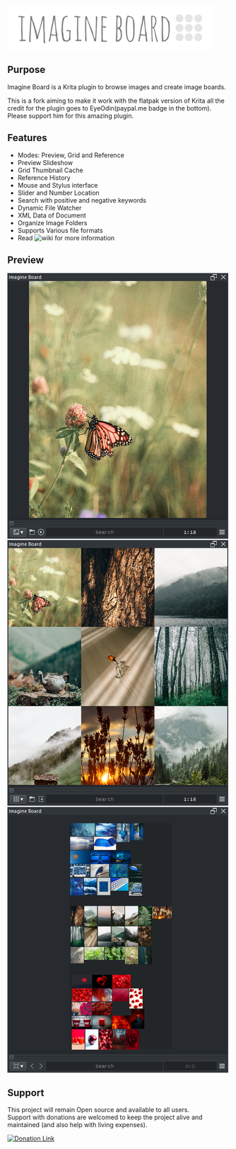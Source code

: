 ![Picture](https://github.com/EyeOdin/imagine_board/blob/main/imagine_board/LOGO/imagine_board_logo_S.png)

## Purpose

Imagine Board is a Krita plugin to browse images and create image boards.

This is a fork aiming to make it work with the flatpak version of Krita all the credit for the plugin goes to EyeOdin(paypal.me badge in the bottom).
Please support him for this amazing plugin.


## Features
* Modes: Preview, Grid and Reference
* Preview Slideshow
* Grid Thumbnail Cache
* Reference History
* Mouse and Stylus interface
* Slider and Number Location
* Search with positive and negative keywords
* Dynamic File Watcher
* XML Data of Document
* Organize Image Folders
* Supports Various file formats
* Read ![wiki](https://github.com/EyeOdin/imagine_board/wiki) for more information


## Preview
![Picture](https://github.com/EyeOdin/imagine_board/blob/main/imagine_board/PREVIEWS/imagine_board_001.png)
![Picture](https://github.com/EyeOdin/imagine_board/blob/main/imagine_board/PREVIEWS/imagine_board_002.png)
![Picture](https://github.com/EyeOdin/imagine_board/blob/main/imagine_board/PREVIEWS/imagine_board_003.png)


## Support
This project will remain Open source and available to all users.\
Support with donations are welcomed to keep the project alive and maintained (and also help with living expenses).

<a href="https://www.paypal.com/donate/?hosted_button_id=9FARNUYBC9R3J">
  <img src="https://pics.paypal.com/00/s/NjA2OWU0ZmEtNjQ4MC00MWZhLTk5YzctM2VhZDA1MzgyMDQ0/file.PNG" width="200" alt="Donation Link">
</a>

